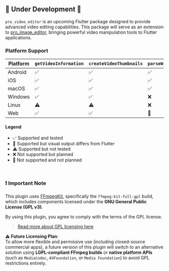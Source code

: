 ## 🚧 Under Development 🚧

`pro_video_editor` is an upcoming Flutter package designed to provide advanced video editing capabilities. This package will serve as an extension to [pro_image_editor](https://pub.dev/packages/pro_image_editor), bringing powerful video manipulation tools to Flutter applications.


### Platform Support

| Platform       | `getVideoInformation`  | `createVideoThumbnails`   | `parseWithLayers`  | `parseWithBlur`   | `parseWithTransform`    | `parseWithFilters`  | `parseWithCensorLayers` |
|----------------|------------------------|---------------------------|--------------------|-------------------|-------------------------|---------------------|-------------------------|
| Android        | ✅                     | ✅                       | ✅                 | ✅               | ✅                     | ✅                  | ❌                      |
| iOS            | ✅                     | ✅                       | ✅                 | ✅               | ✅                     | ✅                  | ❌                      |
| macOS          | ✅                     | ✅                       | ✅                 | ✅               | ✅                     | ✅                  | ❌                      |
| Windows        | ✅                     | ✅                       | ❌                 | ❌               | ❌                     | ❌                  | ❌                      |
| Linux          | ⚠️                     | ⚠️                       | ❌                 | ❌               | ❌                     | ❌                  | ❌                      |
| Web            | ✅                     | ✅                       | 🚫                 | 🚫               | 🚫                     | 🚫                  | 🚫                      |



#### Legend
- ✅ Supported and tested  
- 🧪 Supported but visual output differs from Flutter
- ⚠️ Supported but not tested
- ❌ Not supported but planned
- 🚫 Not supported and not planned

<br/>

### ❗ Important Note

This plugin uses [FFmpegKit](https://github.com/arthenica/ffmpeg-kit), specifically the `ffmpeg-kit-full-gpl` build, which includes components licensed under the **GNU General Public License (GPL v3)**.

By using this plugin, you agree to comply with the terms of the GPL license.

> [Read more about GPL licensing here](https://www.gnu.org/licenses/gpl-3.0.en.html)

⚠️ **Future Licensing Plan**:  
To allow more flexible and permissive use (including closed-source commercial apps), a future version of this plugin will switch to an alternative solution using **LGPL-compliant FFmpeg builds** or **native platform APIs** (such as `MediaCodec`, `AVFoundation`, or `Media Foundation`) to avoid GPL restrictions entirely.